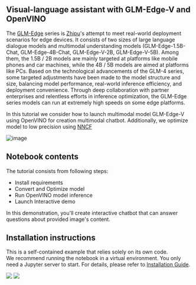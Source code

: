 ## Visual-language assistant with GLM-Edge-V and OpenVINO

The [GLM-Edge](https://huggingface.co/collections/THUDM/glm-edge-6743283c5809de4a7b9e0b8b) series is [Zhipu](https://huggingface.co/THUDM)'s attempt to meet real-world deployment scenarios for edge devices. It consists of two sizes of large language dialogue models and multimodal understanding models (GLM-Edge-1.5B-Chat, GLM-Edge-4B-Chat, GLM-Edge-V-2B, GLM-Edge-V-5B). Among them, the 1.5B / 2B models are mainly targeted at platforms like mobile phones and car machines, while the 4B / 5B models are aimed at platforms like PCs. Based on the technological advancements of the GLM-4 series, some targeted adjustments have been made to the model structure and size, balancing model performance, real-world inference efficiency, and deployment convenience. Through deep collaboration with partner enterprises and relentless efforts in inference optimization, the GLM-Edge series models can run at extremely high speeds on some edge platforms.

In this tutorial we consider how to launch multimodal model GLM-Edge-V using OpenVINO for creation multimodal chatbot. Additionally, we optimize model to low precision using [NNCF](https://github.com/openvinotoolkit/nncf)

![image](https://github.com/user-attachments/assets/06c51867-0580-4434-962e-31b6068c2001)

## Notebook contents
The tutorial consists from following steps:

- Install requirements
- Convert and Optimize model
- Run OpenVINO model inference
- Launch Interactive demo

In this demonstration, you'll create interactive chatbot that can answer questions about provided image's content.


## Installation instructions
This is a self-contained example that relies solely on its own code.</br>
We recommend running the notebook in a virtual environment. You only need a Jupyter server to start.
For details, please refer to [Installation Guide](../../README.md).

<img referrerpolicy="no-referrer-when-downgrade" src="https://static.scarf.sh/a.png?x-pxid=5b5a4db0-7875-4bfb-bdbd-01698b5b1a77&file=notebooks/phi-3-vision/README.md" />

<img referrerpolicy="no-referrer-when-downgrade" src="https://static.scarf.sh/a.png?x-pxid=5b5a4db0-7875-4bfb-bdbd-01698b5b1a77&file=notebooks/glm-edge-v/README.md" />
